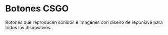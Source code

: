 # Botones CSGO
 Botones que reproducen sonidos e imagenes con diseño de reponsive para todos los dispositivos.
